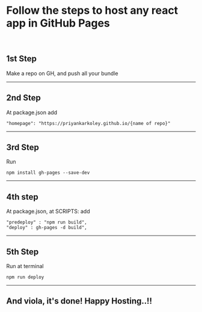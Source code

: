 # Follow the steps to host any react app in GitHub Pages

<br>

## 1st Step

Make a repo on GH, and push all your bundle

<hr>

## 2nd Step

At package.json add

```
"homepage": "https://priyankarkoley.github.io/{name of repo}"
```

<hr>

## 3rd Step

Run

```
npm install gh-pages --save-dev
```

<hr>

## 4th step

At package.json, at SCRIPTS: add

```
"predeploy" : "npm run build",
"deploy" : gh-pages -d build",
```

<hr>

## 5th Step

Run at terminal

```
npm run deploy
```

<hr>

## And viola, it's done! Happy Hosting..!!
